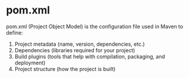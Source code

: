 # pom.xml

pom.xml (Project Object Model) is the configuration file used in Maven to define:

1. Project metadata (name, version, dependencies, etc.)
2. Dependencies (libraries required for your project)
3. Build plugins (tools that help with compilation, packaging, and deployment)
4. Project structure (how the project is built)
